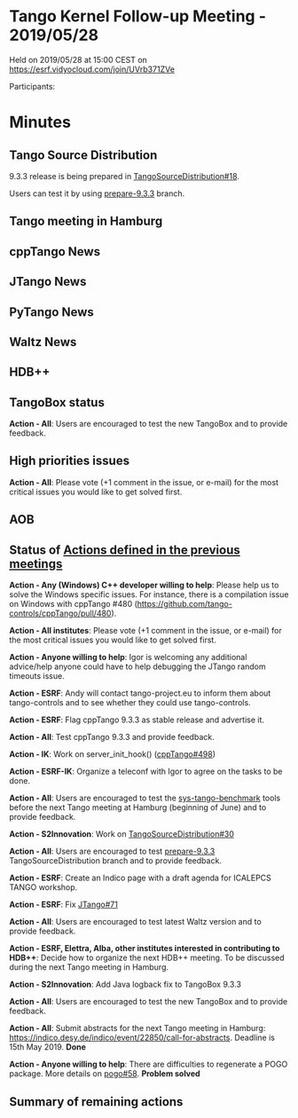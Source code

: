 # Tango Kernel Follow-up Meeting - 2019/05/28

Held on 2019/05/28 at 15:00 CEST on https://esrf.vidyocloud.com/join/UVrb371ZVe

Participants: 


# Minutes

## Tango Source Distribution

9.3.3 release is being prepared in [TangoSourceDistribution#18](https://github.com/tango-controls/TangoSourceDistribution/pull/18).

Users can test it by using [prepare-9.3.3](https://github.com/tango-controls/TangoSourceDistribution/tree/prepare-9.3.3) branch.

## Tango meeting in Hamburg

## cppTango News

## JTango News

## PyTango News

## Waltz News

## HDB++

## TangoBox status

**Action - All**: Users are encouraged to test the new TangoBox and to provide feedback.

## High priorities issues

**Action - All**: Please vote (+1 comment in the issue, or e-mail) for the most critical issues you would 
like to get solved first.

## AOB

## Status of [Actions defined in the previous meetings](https://github.com/tango-controls/tango-kernel-followup/blob/master/2019-05-09/Minutes.md#summary-of-remaining-actions)

**Action - Any (Windows) C++ developer willing to help**: Please help us to solve the Windows specific issues. For 
instance, there is a compilation issue on Windows with cppTango #480 (https://github.com/tango-controls/cppTango/pull/480).

**Action - All institutes**: Please vote (+1 comment in the issue, or e-mail) for the most critical issues you would 
like to get solved first.

**Action - Anyone willing to help**: Igor is welcoming any additional advice/help anyone could have to help debugging 
the JTango random timeouts issue.

**Action - ESRF**: Andy will contact tango-project.eu to inform them about tango-controls and to see whether they could 
use tango-controls.

**Action - ESRF**: Flag cppTango 9.3.3 as stable release and advertise it.

**Action - All**: Test cppTango 9.3.3 and provide feedback.

**Action - IK**: Work on server_init_hook() ([cppTango#498](https://github.com/tango-controls/cppTango/issues/498))

**Action - ESRF-IK**: Organize a teleconf with Igor to agree on the tasks to be done.

**Action - All**: Users are encouraged to test the [sys-tango-benchmark](https://github.com/tango-controls/sys-tango-benchmark) tools before the next Tango meeting at Hamburg (beginning of June) and to provide feedback.

**Action - S2Innovation**: Work on [TangoSourceDistribution#30](https://github.com/tango-controls/TangoSourceDistribution/issues/30)

**Action - All**: Users are encouraged to test [prepare-9.3.3](https://github.com/tango-controls/TangoSourceDistribution/tree/prepare-9.3.3) TangoSourceDistribution branch and to provide feedback.

**Action - ESRF**: Create an Indico page with a draft agenda for ICALEPCS TANGO workshop.

**Action - ESRF**: Fix [JTango#71](https://github.com/tango-controls/JTango/issues/71)

**Action - All**: Users are encouraged to test latest Waltz version and to provide feedback.

**Action - ESRF, Elettra, Alba, other institutes interested in contributing to HDB++**: Decide how to organize the next HDB++ meeting. To be discussed during the next Tango meeting in Hamburg.

**Action - S2Innovation**: Add Java logback fix to TangoBox 9.3.3

**Action - All**: Users are encouraged to test the new TangoBox and to provide feedback.

**Action - All**: Submit abstracts for the next Tango meeting in Hamburg: https://indico.desy.de/indico/event/22850/call-for-abstracts. Deadline is 15th May 2019. **Done**

**Action - Anyone willing to help**: There are difficulties to regenerate a POGO package. More details on [pogo#58](https://github.com/tango-controls/pogo/issues/58). **Problem solved**

## Summary of remaining actions

